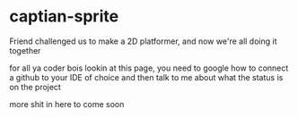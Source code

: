 # captian-sprite
Friend challenged us to make a 2D platformer, and now we're all doing it together

for all ya coder bois lookin at this page, you need to google how to connect a github to your IDE of choice and then talk to me about what the status is on the project

more shit in here to come soon
